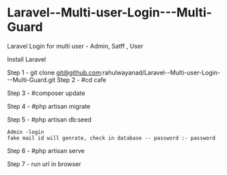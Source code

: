 # Laravel--Multi-user-Login---Multi-Guard
Laravel  Login for multi user - Admin, Satff , User 

Install Laravel

Step 1 - git clone git@github.com:rahulwayanad/Laravel--Multi-user-Login---Multi-Guard.git
Step 2 - #cd cafe

Step 3 - #composer update

Step 4 - #php artisan migrate

Step 5 - #php artisan db:seed 

    Admin -login
    fake mail id will genrate, check in database -- password :- password

Step 6 - #php artisan serve

Step 7 - run url in browser

